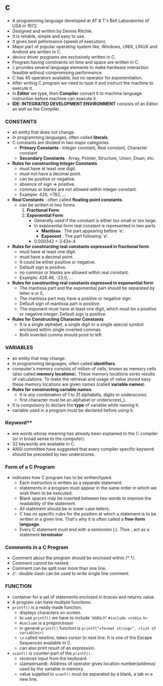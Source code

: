 # c
* A programming language developed at AT & T's Bell Laboratories of USA in 1972.
* Designed and written by Dennis Ritchie.
* It is reliable, simple and easy to use.
* It gives best peformance (speed of execution).
* Major part of popular operating system like, Windows, UNIX, LINUX and Android are written in C.
* device driver programs are exclusively written in C.
* Program having constraints on time and space are written in C.
* c provides several language elements to make hardware interaction feasible without compromising performance.
* C has 45 operators available, but no operator for exponentiation. 
* After writing C program we need to type it and instruct the machine to execute it.
* In **Editor** we type, then **Compiler** convert it to machine language instruction before machine can execute it.
* **IDE: INTEGRATED DEVELOPMENT ENVIRONMENT** consists of an Editor as well as the Compiler.

### CONSTANTS
* an entity that does not change. 
* In programming languages, often called **literals**.
* C constants are divided in two major categories.
    * **Primary Constants** : Integer constant, Real constant, Character constant
    * **Secondary Constants** : Array, Pointer, Structure, Union, Enum, etc.
* **Rules for constructing Integer Constants** 
    * must have at least one digit.
    * must not have a decimal point.
    * can be positive or negative.
    * absence of sign => positive.
    * commas or blanks are not allowed within integer constant.
    * Example: 426, +782, ...
* **Real Constants** : often called **floating point constants**.
    * can be written in two forms
        1. **Fractional Form** 
        2. **Exponential Form**
            * Generally used if the constant is either too small or too large.
            * In exponential form real constant is represented in two parts
                * **Mantissa** : The part appearing before 'e'.
                * **Exponent** : The part following 'e'.
            * 0.000342 = 3.42e-4
* **Rules for constructing real constants expressed in fractional form**
    * must have at least one digit.
    * must have a decimal point.
    * It could be either positive or negative.
    * Default sign is positive.
    * no commas or blanks are allowed within real constant.
    * Example: 426.46, -23.0, ...
* **Rules for constructing real constants expressed in exponential form**
    * The mantissa part and the exponential part should be separated by letter e or E.
    * The mantissa part may have a positive or negative sign.
    * Default sign of mantissa part is positive.
    * The exponent must have at least one digit, which must be a positive or negative integer. Default sign is positive.
* **Rules for Constructing Character Constants**
    * It is a single alphabet, a single digit or a single special symbol enclosed within single inverted commas.
    * Both inverted comma should point to left.

### VARIABLES
* an entity that may change.
* In programming languages, often called **identifiers**.
* computer's memory consists of million of cells, known as memory cells (also called **memory locations**). These memory locations sores results of calculations. To make the retrieval and usage of value stored easy these memory locations are given names (called **variable names**).
* **Rules for constructing variable names**
    * It is any combination of 1 to 31 alphabets, digits or underscores.
    * first character must be an alphabet or underscore(_).
* It is compulsory to declare the **type** of variable while naming it.
* variable used in a program must be declared before using it.

### Keyword**
* are words whose meaning has already been explained to the C compiler (or in broad sense to the computer).
* 32 keywords are available in C.
* ANSI committee have suggested that every compiler specific keyword should be preceded by two underscores.

### Form of a C Program
* indicates how C program has to be written/typed.
    * Each instruction is written as a separate statement.
    * statements in a program must appear in the same order in which we wish them to be executed.
    * Blank spaces may be inserted between two words to improve the readability of the statement.
    * All statement should be in lower case letters.
    * C has no specific rules for the position at which a statement is to be written in a given line. That's why it is often called a **free-form language**.
    * Every C statement must end with a semicolon (;). Thus ; act as a statement **terminator**

### Comments in a C Program
* Comment about the program should be enclosed within /*  */.
* Comment cannot be nested.
* Comment can be split over more than one line.
* // : double slash can be used to write single line comment.

### FUNCTION
* container for a set of statements enclosed in braces and returns value.
* A program can have multiple functions. 
* `printf()` is a ready made function.
    * displays characters on screen.
    * to use `printf()` we have to include 'stdio.h'
    ```#include <stdio.h>```
    * `#include` is a preprocessor
    * in general `printf()` function is
    ```printf("<format string>", <list of variables>)```
    * `\n` called newline, takes cursor to next line. It is one of the Escape Sequences available in C.
    * can also print result of an expression.
* `scanf()` is counter-part of the `printf()`.
    * receives input from the keyboard.
    * `&`(ampersand): Address of operator gives location number(address) used by the variable in memory.
    * value supplied to `scanf()` must be separated by a blank, a tab or a new line.
